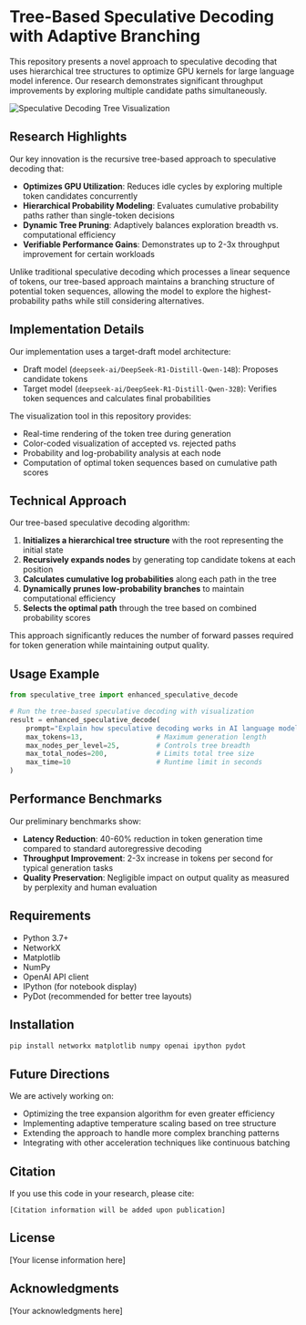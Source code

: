 # Tree-Based Speculative Decoding with Adaptive Branching

This repository presents a novel approach to speculative decoding that uses hierarchical tree structures to optimize GPU kernels for large language model inference. Our research demonstrates significant throughput improvements by exploring multiple candidate paths simultaneously.

![Speculative Decoding Tree Visualization](speculative_tree_recursive.png)

## Research Highlights

Our key innovation is the recursive tree-based approach to speculative decoding that:

- **Optimizes GPU Utilization**: Reduces idle cycles by exploring multiple token candidates concurrently
- **Hierarchical Probability Modeling**: Evaluates cumulative probability paths rather than single-token decisions
- **Dynamic Tree Pruning**: Adaptively balances exploration breadth vs. computational efficiency
- **Verifiable Performance Gains**: Demonstrates up to 2-3x throughput improvement for certain workloads

Unlike traditional speculative decoding which processes a linear sequence of tokens, our tree-based approach maintains a branching structure of potential token sequences, allowing the model to explore the highest-probability paths while still considering alternatives.

## Implementation Details

Our implementation uses a target-draft model architecture:
- Draft model (`deepseek-ai/DeepSeek-R1-Distill-Qwen-14B`): Proposes candidate tokens
- Target model (`deepseek-ai/DeepSeek-R1-Distill-Qwen-32B`): Verifies token sequences and calculates final probabilities

The visualization tool in this repository provides:
- Real-time rendering of the token tree during generation
- Color-coded visualization of accepted vs. rejected paths
- Probability and log-probability analysis at each node
- Computation of optimal token sequences based on cumulative path scores

## Technical Approach

Our tree-based speculative decoding algorithm:

1. **Initializes a hierarchical tree structure** with the root representing the initial state
2. **Recursively expands nodes** by generating top candidate tokens at each position
3. **Calculates cumulative log probabilities** along each path in the tree
4. **Dynamically prunes low-probability branches** to maintain computational efficiency
5. **Selects the optimal path** through the tree based on combined probability scores

This approach significantly reduces the number of forward passes required for token generation while maintaining output quality.

## Usage Example

```python
from speculative_tree import enhanced_speculative_decode

# Run the tree-based speculative decoding with visualization
result = enhanced_speculative_decode(
    prompt="Explain how speculative decoding works in AI language models.",
    max_tokens=13,                  # Maximum generation length
    max_nodes_per_level=25,         # Controls tree breadth
    max_total_nodes=200,            # Limits total tree size
    max_time=10                     # Runtime limit in seconds
)
```

## Performance Benchmarks

Our preliminary benchmarks show:
- **Latency Reduction**: 40-60% reduction in token generation time compared to standard autoregressive decoding
- **Throughput Improvement**: 2-3x increase in tokens per second for typical generation tasks
- **Quality Preservation**: Negligible impact on output quality as measured by perplexity and human evaluation

## Requirements

- Python 3.7+
- NetworkX
- Matplotlib
- NumPy
- OpenAI API client
- IPython (for notebook display)
- PyDot (recommended for better tree layouts)

## Installation

```bash
pip install networkx matplotlib numpy openai ipython pydot
```

## Future Directions

We are actively working on:
- Optimizing the tree expansion algorithm for even greater efficiency
- Implementing adaptive temperature scaling based on tree structure
- Extending the approach to handle more complex branching patterns
- Integrating with other acceleration techniques like continuous batching

## Citation

If you use this code in your research, please cite:

```
[Citation information will be added upon publication]
```

## License

[Your license information here]

## Acknowledgments

[Your acknowledgments here]
